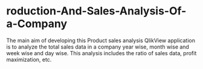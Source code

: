 # roduction-And-Sales-Analysis-Of-a-Company
The main aim of developing this Product sales analysis QlikView application is to analyze the total sales data in a company year wise, month wise and week wise and day wise.  This analysis includes the ratio of sales data, profit maximization, etc.
